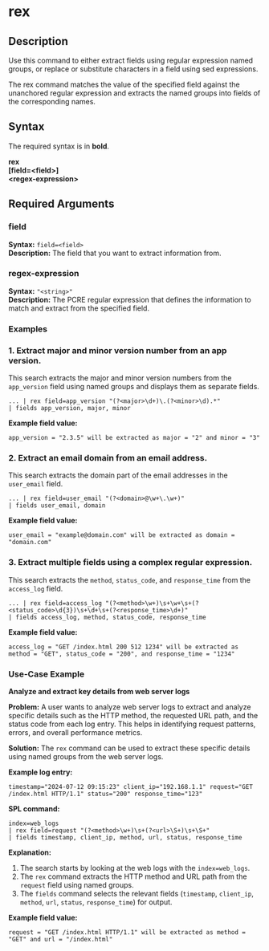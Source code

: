 # rex

## Description

Use this command to either extract fields using regular expression named groups, or replace or substitute characters in a field using sed expressions.

The rex command matches the value of the specified field against the unanchored regular expression and extracts the named groups into fields of the corresponding names.

## Syntax

The required syntax is in **bold**.

**rex** \
**[field=\<field>]** \
**\<regex-expression>**

## Required Arguments

### field

**Syntax:** `field=<field>` \
**Description:** The field that you want to extract information from.

### regex-expression

**Syntax:** `"<string>"` \
**Description:** The PCRE regular expression that defines the information to match and extract from the specified field.

### Examples

### 1. Extract major and minor version number from an app version.

This search extracts the major and minor version numbers from the `app_version` field using named groups and displays them as separate fields.

```
... | rex field=app_version "(?<major>\d+)\.(?<minor>\d).*"  
| fields app_version, major, minor
```

**Example field value:**
```
app_version = "2.3.5" will be extracted as major = "2" and minor = "3"
```

### 2. Extract an email domain from an email address.

This search extracts the domain part of the email addresses in the `user_email` field.

```
... | rex field=user_email "(?<domain>@\w+\.\w+)"
| fields user_email, domain
```

**Example field value:**
```
user_email = "example@domain.com" will be extracted as domain = "domain.com"
```

### 3. Extract multiple fields using a complex regular expression.

This search extracts the `method`, `status_code`, and `response_time` from the `access_log` field.

```
... | rex field=access_log "(?<method>\w+)\s+\w+\s+(?<status_code>\d{3})\s+\d+\s+(?<response_time>\d+)"
| fields access_log, method, status_code, response_time
```

**Example field value:**
```
access_log = "GET /index.html 200 512 1234" will be extracted as method = "GET", status_code = "200", and response_time = "1234"
```

### Use-Case Example

**Analyze and extract key details from web server logs**

**Problem:** A user wants to analyze web server logs to extract and analyze specific details such as the HTTP method, the requested URL path, and the status code from each log entry. This helps in identifying request patterns, errors, and overall performance metrics.

**Solution:** The `rex` command can be used to extract these specific details using named groups from the web server logs.

**Example log entry:**

```
timestamp="2024-07-12 09:15:23" client_ip="192.168.1.1" request="GET /index.html HTTP/1.1" status="200" response_time="123"
```

**SPL command:**

```
index=web_logs 
| rex field=request "(?<method>\w+)\s+(?<url>\S+)\s+\S+" 
| fields timestamp, client_ip, method, url, status, response_time
```

**Explanation:**
1. The search starts by looking at the web logs with the `index=web_logs`.
2. The `rex` command extracts the HTTP method and URL path from the `request` field using named groups.
3. The `fields` command selects the relevant fields (`timestamp`, `client_ip`, `method`, `url`, `status`, `response_time`) for output.

**Example field value:**

```
request = "GET /index.html HTTP/1.1" will be extracted as method = "GET" and url = "/index.html"
```
